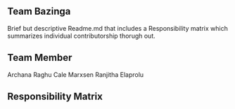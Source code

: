 ## Team Bazinga

Brief but descriptive Readme.md that includes a Responsibility matrix which summarizes individual contributorship thorugh out.

## Team Member

Archana Raghu
Cale Marxsen
Ranjitha Elaprolu

## Responsibility Matrix

